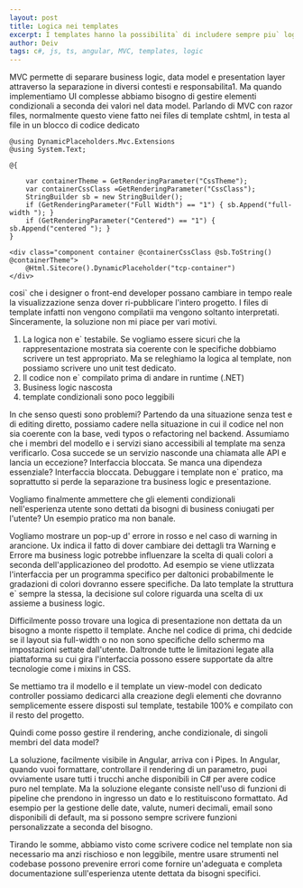 ```yaml
---
layout: post
title: Logica nei templates
excerpt: I templates hanno la possibilita` di includere sempre piu` logica, ma siamo sicuri sia questa la giusta direzione?
author: Deiv
tags: c#, js, ts, angular, MVC, templates, logic
---
```


MVC permette di separare business logic, data model e presentation layer attraverso la separazione in diversi contesti e responsabilita1.
Ma quando implementiamo UI complesse abbiamo bisogno di gestire elementi condizionali a seconda dei valori nel data model.
Parlando di MVC con razor files, normalmente questo viene fatto nei files di template cshtml, in testa al file in un blocco di codice dedicato

```
@using DynamicPlaceholders.Mvc.Extensions
@using System.Text;

@{

    var containerTheme = GetRenderingParameter("CssTheme");
    var containerCssClass =GetRenderingParameter("CssClass");
    StringBuilder sb = new StringBuilder();
    if (GetRenderingParameter("Full Width") == "1") { sb.Append("full-width "); }
    if (GetRenderingParameter("Centered") == "1") { sb.Append("centered "); }
}

<div class="component container @containerCssClass @sb.ToString() @containerTheme">
    @Html.Sitecore().DynamicPlaceholder("tcp-container")
</div>
```

cosi` che i designer o front-end developer possano cambiare in tempo reale la visualizzazione senza dover ri-pubblicare l'intero progetto. I files di
template infatti non vengono compilatii ma vengono soltanto interpretati. Sinceramente, la soluzione non mi piace per vari motivi.

1. La logica non e` testabile.
   Se vogliamo essere sicuri che la rappresentazione mostrata sia coerente con le specifiche dobbiamo scrivere un test appropriato. Ma se releghiamo la logica
   al template, non possiamo scrivere uno unit test dedicato.
2. Il codice non e` compilato prima di andare in runtime (.NET)
3. Business logic nascosta
4. template condizionali sono poco leggibili

In che senso questi sono problemi? Partendo da una situazione senza test e di editing diretto, possiamo cadere nella situazione in cui il codice nel non sia coerente con la base, vedi typos o refactoring nel backend. Assumiamo che i membri del modello e i servizi siano accessibili al template ma senza verificarlo. Cosa succede se un servizio nasconde una chiamata alle API e lancia un eccezione? Interfaccia bloccata. Se manca una dipendeza essenziale? Interfaccia bloccata. Debuggare i template non e` pratico, ma soprattutto si perde la separazione tra business logic e presentazione.

Vogliamo finalmente ammettere che gli elementi condizionali nell'esperienza utente sono dettati da bisogni di business coniugati per l'utente? Un esempio pratico ma non banale.

Vogliamo mostrare un pop-up d' errore in rosso e nel caso di warning in arancione. Ux indica il fatto di dover cambiare dei dettagli tra Warning e Errore ma business logic potrebbe influenzare la scelta di quali colori a seconda dell'applicazioneo del prodotto. Ad esempio se viene utlizzata l'interfaccia per un programma specifico per daltonici probabilmente le gradazioni di colori dovranno essere specifiche. Da lato template la struttura e` sempre la stessa, la decisione sul colore riguarda una scelta di ux assieme a business logic.

Difficilmente posso trovare una logica di presentazione non dettata da un bisogno a monte rispetto il template. Anche nel codice di prima, chi dedcide se il layout sia full-width o no non sono specifiche dello schermo ma impostazioni settate dall'utente. Daltronde tutte le limitazioni legate alla piattaforma su cui gira l'interfaccia possono essere supportate da altre tecnologie come i mixins in CSS.

Se mettiamo tra il modello e il template un view-model con dedicato controller possiamo dedicarci alla creazione degli elementi che dovranno semplicemente essere disposti sul template, testabile 100% e compilato con il resto del progetto.

Quindi come posso gestire il rendering, anche condizionale, di singoli membri del data model?

La soluzione, facilmente visibile in Angular, arriva con i Pipes. In Angular, quando vuoi formattare, controllare il rendering di un parametro, puoi ovviamente usare tutti i trucchi anche disponibili in C# per avere codice puro nel template. Ma la soluzione elegante consiste nell'uso di funzioni di pipeline che prendono in ingresso un dato e lo restituiscono formattato. Ad esempio per la gestione delle date, valute, numeri decimali, email sono disponibili di default, ma si possono sempre scrivere funzioni personalizzate a seconda del bisogno.

Tirando le somme, abbiamo visto come scrivere codice nel template non sia necessario ma anzi rischioso e non leggibile, mentre usare strumenti nel codebase possono prevenire errori come fornire un'adeguata e completa documentazione sull'esperienza utente dettata da bisogni specifici.
